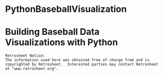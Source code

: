# PythonBaseballVisualization
# Building Baseball Data Visualizations with Python

```
Retrosheet Notice:
The information used here was obtained free of charge from and is copyrighted by Retrosheet.  Interested parties may contact Retrosheet at "www.retrosheet.org".
```
